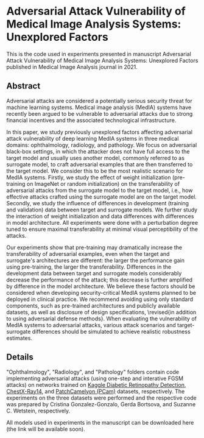 # Adversarial Attack Vulnerability of Medical Image Analysis Systems: Unexplored Factors

This is the code used in experiments presented in manuscript
Adversarial Attack Vulnerability of Medical Image Analysis Systems: Unexplored Factors
published in Medical Image Analysis journal in 2021.

## Abstract

Adversarial attacks are considered a potentially serious security threat for machine learning systems. Medical image analysis (MedIA) systems have recently been argued to be vulnerable to adversarial attacks due to strong financial incentives and the associated technological infrastructure.

In this paper, we study previously unexplored factors affecting adversarial attack vulnerability of deep learning MedIA systems in three medical domains: ophthalmology, radiology, and pathology. We focus on adversarial black-box settings, in which the attacker does not have full access to the target model and usually uses another model, commonly referred to as surrogate model, to craft adversarial examples that are then transferred to the target model. We consider this to be the most realistic scenario for MedIA systems.
Firstly, we study the effect of weight initialization (pre-training on ImageNet or random initialization) on the transferability of adversarial attacks from the surrogate model to the target model, i.e., how effective attacks crafted using the surrogate model are on the target model. Secondly, we study the influence of differences in development (training and validation) data between target and surrogate models. 
We further study the interaction of weight initialization and data differences with differences in model architecture. All experiments were done with a perturbation degree tuned to ensure maximal transferability at minimal visual perceptibility of the attacks. 

Our experiments show that pre-training may dramatically increase the transferability of adversarial examples, even when the target and surrogate's architectures are different: the larger the performance gain using pre-training, the larger the transferability.
Differences in the development data between target and surrogate models considerably decrease the performance of the attack; this decrease is further amplified by difference in the model architecture.
We believe these factors should be considered when developing security-critical MedIA systems planned to be deployed in clinical practice. We recommend avoiding using only standard components, such as pre-trained architectures and publicly available datasets, as well as disclosure of design specifications, \revised{in addition to using adversarial defense methods}. When evaluating the vulnerability of MedIA systems to adversarial attacks, various attack scenarios and target-surrogate differences should be simulated to achieve realistic robustness estimates.

## Details

"Ophthalmology", "Radiology", and "Pathology" folders contain code
implementing adversarial attacks (using one-step and interative FGSM attacks)
on networks trained on [Kaggle Diabetic Retinopathy Detection](https://www.kaggle.com/c/diabetic-retinopathy-detection/),
[ChestX-Ray14](https://www.kaggle.com/nih-chest-xrays/data), and
[PatchCamelyon (PCam)](https://github.com/basveeling/pcam) datasets, respectively.
The experiments on the three datasets were performed and the respective code was prepared
by Cristina Gonzalez-Gonzalo, Gerda Bortsova, and Suzanne C. Wetstein, respectively.

All models used in experiments in the manuscript can be downloaded here (the link will be available soon).